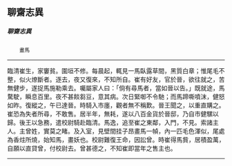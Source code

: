 

## 聊齋志異

##### 聊齋志異
　　`畫馬`

* * *

臨清崔生，家窶貧。圍垣不修。每晨起，輒見一馬臥露草間，黑質白章；惟尾毛不整，似火燎斷者。逐去，夜又復來，不知所自。崔有好友，官於晉，欲往就之，苦無健步，遂捉馬施勒乘去。囑屬家人曰：「倘有尋馬者，當如晉以告。」既就途，馬騖駛，瞬息百里。夜不甚餤芻豆，意其病。次日緊啣不令馳；而馬蹄嘶噴沫，健怒如昨。復縱之，午已達晉。時騎入市廛，觀者無不稱歎。晉王聞之，以重直購之。崔恐為失者所尋，不敢售。居半年，無耗，遂以八百金貨於晉邸，乃自市健騾以歸。後王以急務，遣校尉騎赴臨清。馬逸，追至崔之東鄰，入門，不見。索諸主人。主曾姓，實莫之睹。及入室，見壁間挂子昂畫馬一幀，內一匹毛色渾似，尾處為香炷所燒，始知馬，畫妖也。校尉難復王命，因訟曾。時崔得馬貲，居積盈萬，自願以直貸曾，付校尉去。曾甚德之，不知崔即當年之售主也。

* * *


